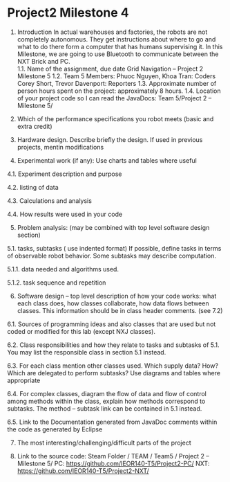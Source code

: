 Project2 Milestone 4
===========
1.  Introduction
In actual warehouses and factories, the robots are not completely autonomous. They get instructions about where to go and what to do there form a computer that has humans supervising it. In this Milestone, we are going to use Bluetooth to communicate between the NXT Brick and PC.  
1.1. Name of the assignment, due date
Grid Navigation – Project 2 Milestone 5
1.2. Team 5 Members:
Phuoc Nguyen, Khoa Tran: Coders
Corey Short, Trevor Davenport: Reporters 
1.3. Approximate number of person hours spent on the project: approximately 8 hours.
1.4. Location of your project code so I can read the JavaDocs: Team 5/Project 2 – Milestone 5/

2.    Which of the performance specifications you robot meets (basic and extra credit) 

3.    Hardware design.  Describe briefly the design.   If used in previous projects, mentin modifications

4.    Experimental work  (if any):  Use charts and tables where useful

4.1. Experiment description and purpose

4.2. listing of data

4.3. Calculations and analysis 

4.4. How results were used in your code

5.    Problem analysis: (may be combined with top level software design section)

5.1.  tasks, subtasks  ( use indented format)   If possible, define tasks in terms of observable robot behavior.  Some subtasks may describe computation. 

5.1.1.           data needed and algorithms used.

5.1.2.           task sequence and repetition

6.    Software design – top level description of how your code works:  what each class does, how classes collaborate, how data flows between classes. This information should be in class header comments.  (see 7.2)

6.1. Sources of programming ideas and also classes that are used but not coded or modified for this lab  (except  NXJ classes).

6.2. Class responsibilities and how they relate to tasks and subtasks  of  5.1.  You may list the responsible class in section 5.1 instead.

6.3. For each class mention other classes used.  Which supply data? How? Which are delegated to perform subtasks?  Use  diagrams and tables where appropriate 

6.4. For complex classes, diagram the flow of data and flow of control among methods within the class, explain how methods correspond to subtasks.   The method – subtask link can be contained in 5.1 instead. 

6.5. Link to the Documentation generated from JavaDoc comments within the code as generated by Eclipse 

7.    The most interesting/challenging/difficult parts of the project

8.    Link to the source code:
Steam Folder / TEAM / Team5 / Project 2 – Milestone 5/
PC: https://github.com/IEOR140-T5/Project2-PC/
NXT: https://github.com/IEOR140-T5/Project2-NXT/ 
